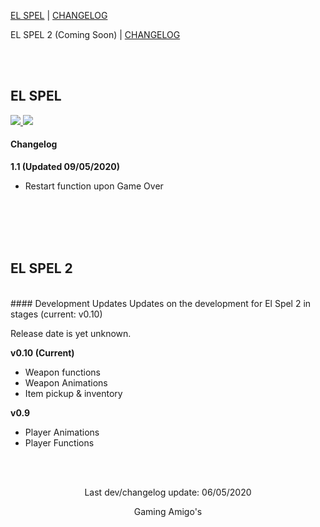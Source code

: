 [EL SPEL](https://elspel.github.io/1/)      |  [CHANGELOG](https://elspel.github.io/#el-spel-1)

EL SPEL 2 (Coming Soon) |  [CHANGELOG](https://elspel.github.io/#el-spel-2)

<br>
<br>

## EL SPEL 
<a align="center" href="https://elspel.github.io/1/">
   <img src="https://i.imgur.com/xGS947m.png">
</a>

<a align="center" href="https://elspel.github.io/1/">
   <img src="https://imgur.com/Jfj3WGu.png">
</a>



#### Changelog
**1.1  (Updated 09/05/2020)**

- Restart function upon Game Over

<br>
<br>
<br>
<br>

## EL SPEL 2
<br>
#### Development Updates
Updates on the development for El Spel 2 in stages (current: v0.10)

Release date is yet unknown.

**v0.10 (Current)**
- Weapon functions
- Weapon Animations
- Item pickup & inventory

**v0.9**
- Player Animations
- Player Functions

<br>
<br>

<p align="center">
Last dev/changelog update: 06/05/2020
</p>

<p align="center">
Gaming Amigo's
</p>

